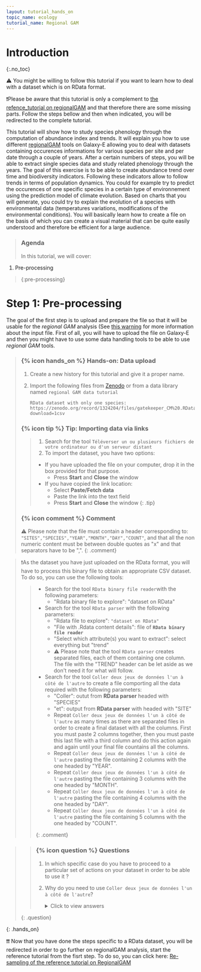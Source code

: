 ```yaml
---
layout: tutorial_hands_on
topic_name: ecology
tutorial_name: Regional GAM
---
```


# Introduction
{:.no_toc}

⚠️ You might be willing to follow this tutorial if you want to learn how to deal with a dataset which is on RData format.

❗Please be aware that this tutorial is only a complement to [the refence_tutorial on regionalGAM](training-material/topics/ecology/tutorials/regionalGAM/Reference_tutorial.md) and that therefore there are some missing parts. 
Follow the steps bellow and then when indicated, you will be redirected to the complete tutorial. 

This tutorial will show how to study species phenology through the computation of abundance index and trends. It will explain you how to use different [regionalGAM](https://github.com/RetoSchmucki/regionalGAM) tools on Galaxy-E allowing you to deal with datasets containing occurences informations for various species per site and per date through a couple of years.
After a certain numbers of steps, you will be able to extract single species data and study related phenology through the years. The goal of this exercise is to be able to create abundance trend over time and biodiversity indicators. Following these indicators allow to follow trends in terms of population dynamics. You could for example try to predict the occurences of one specific species in a certain type of environnement using the prediction model of climate evolution. Based on charts that you will generate, you could try to explain the evolution of a species with environmental data (temperatures variations, modifications of the environmental conditions).
You will basically learn how to create a file on the basis of which you can create a visual material that can be quite easily understood and therefore be efficient for a large audience.


> ### Agenda
> In this tutorial, we will cover:
1. Pre-processing
> {:pre-processing}

# Step 1: Pre-processing

The goal of the first step is to upload and prepare the file so that it will be usable for the *regional GAM* analysis (See [this warning](#inputdatawarning) for more information about the input file.
First of all, you will have to upload the file on Galaxy-E and then you might have to use some data handling tools to be able to use *regional GAM* tools.

>  ### {% icon hands_on %} Hands-on: Data upload
>
> 1. Create a new history for this tutorial and give it a proper name.
> 2. Import the following files from [Zenodo](https://zenodo.org/record/1324204#.W2BmRn7fNE4) or from a data
>    library named `regional GAM data tutorial`
>
>    ```
>    RData dataset with only one species:
>    https://zenodo.org/record/1324204/files/gatekeeper_CM%20.RData?download=1csv
>    ```
>   
> ### {% icon tip %} Tip: Importing data via links
>    > 1. Search for the tool `Téléverser un ou plusieurs fichiers de votre ordinateur ou d'un serveur distant`
>    > 2. To import the dataset, you have two options:
>    > * If you have uploaded the file on your computer, drop it in the box provided for that purpose.
>    >    * Press **Start** and **Close** the window
>    > * If you have copied the link location:
>    >    * Select **Paste/Fetch data**
>    >    * Paste the link into the text field
>    >    * Press **Start** and **Close** the window
>    {: .tip}
>
> ### {% icon comment %} Comment
>
> ⚠️ <a name="inputdatawarning"></a>Please note that the file must contain a header corresponding to: ```"SITES","SPECIES","YEAR","MONTH","DAY","COUNT"```, and that all the non numeric content must be between double quotes as "x" and that separators have to be ",". 
> {: .comment}

> ❗As the dataset you have just uploaded on the RData format, you will have to process this binary file to obtain an appropriate CSV dataset. To do so, you can use the following tools:
>   > * Search for the tool `RData binary file reader`with the following parameters:
>   >      * "Rdata binary file to explore": "dataset on RData" 
>   > * Search for the tool `RData parser` with the following parameters:
>   >      * "Rdata file to explore": `"dataset on RData"`
>   >      * "File with .Rdata content details": file of **`RData binary file reader`**
>   >      * "Select which attribute(s) you want to extract": select everything but "trend"
>   >      * ⚠️ Please note that the tool `RData parser` creates separated files, each of them containing one column. The file with the "TREND" header can be let aside as we don't need it for what will follow.
>   > * Search for the tool `Coller deux jeux de données l'un à côté de l'autre` to create a file comporting all the data     required with the following parameters:
>   >      * "Coller":  outut from **RData parser** headed with "SPECIES"
>   >      * "et": output from **RData parser** with headed with "SITE"
>   >      * Repeat `Coller deux jeux de données l'un à côté de l'autre` as many times as there are separated files in order to create a final dataset with all the columns. First you must paste 2 columns together, then you must paste this last file with a third column and do this action again and again until your final file countains all the columns. 
>   >      * Repeat `Coller deux jeux de données l'un à côté de l'autre` pasting the file containing 2 columns with the one headed by "YEAR".
>   >      * Repeat `Coller deux jeux de données l'un à côté de l'autre` pasting the file containing 3 columns with the one headed by "MONTH". 
>   >      * Repeat `Coller deux jeux de données l'un à côté de l'autre` pasting the file containing 4 columns with the one headed by "DAY".
>   >      * Repeat `Coller deux jeux de données l'un à côté de l'autre` pasting the file containing 5 columns with the one headed by "COUNT". 
>   >  
>   > {: .comment}

>    > ### {% icon question %} Questions
>    >
>    > 1. In which specific case do you have to proceed to a particular set of actions on your dataset in order to be able to use it ?
>    > 2. Why do you need to use `Coller deux jeux de données l'un à côté de l'autre`? 
>    >
>    >    <details>
>    >    <summary>Click to view answers</summary>
>    >    <ol type="1">
>    >    <li>You only have to do these actions when you are using a dataset on the Rdata format. </li>
>    >    <li>Because you want to create a single dataset which countains all the data on a chosen species. You decided to upload a dataset on RData format and therefore you had to use the tools `RData binary file reader` and `RData parser`. This last tool treats the file and allows you to open it on Galaxy-E but it creates as many files as there are columns (when RData object is composed from a unique data table). This is the reason why you had to carry out on a set of actions ending by the creation of one complete file.</li>
>    >    </ol>
>    >    </details>
>    {: .question}

{: .hands_on}

❗❗ Now that you have done the steps specific to a RData dataset, you will be redirected in order to go further on regionalGAM analysis, start the reference tutorial from the fisrt step. To do so, you can click here:
[Re-sampling of the reference tutorial on RegionalGAM](https://github.com/Claraurf/training-material/blob/ecology/topics/ecology/tutorials/regionalGAM/Reference_tutorial.md#resampling) 
